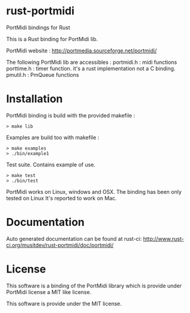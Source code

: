rust-portmidi
=========


PortMidi bindings for Rust

This is a Rust binding for PortMidi lib.

PortMidi website  : http://portmedia.sourceforge.net/portmidi/

The following PortMidi lib are accessibles :
portmidi.h : midi functions
porttime.h : timer function. it's a rust implementation not a C binding.
pmutil.h : PmQueue functions



Installation
============

PortMidi binding is build with the provided makefile :

```Shell
> make lib
```

Examples are build too with makefile :

```Shell
> make examples
> ./bin/example1
```
Test suite. Contains example of use.
```Shell
> make test
> ./bin/test
```

PortMidi works on Linux, windows and OSX. The binding has been only tested on Linux
It's reported to work on Mac.

Documentation
=======
Auto generated documentation can be found at rust-ci: http://www.rust-ci.org/musitdev/rust-portmidi/doc/portmidi/

License
=======

This software is a binding of the PortMidi library which is provide under  PortMidi license a MIT like license.

This software is provide under the MIT license.

